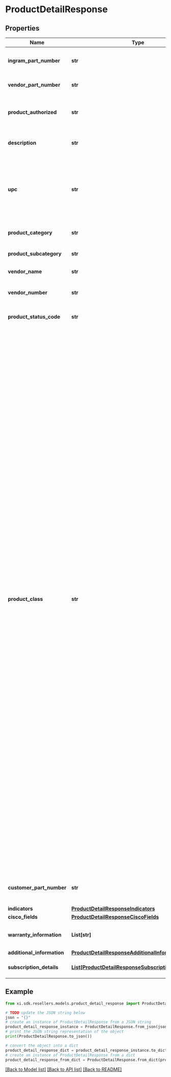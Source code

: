 # ProductDetailResponse


## Properties

Name | Type | Description | Notes
------------ | ------------- | ------------- | -------------
**ingram_part_number** | **str** | Ingram Micro unique part number for the product. | [optional] 
**vendor_part_number** | **str** | Vendor’s part number for the product. | [optional] 
**product_authorized** | **str** | Boolean that indicates whether a product is authorized. | [optional] 
**description** | **str** | The description given for the product. | [optional] 
**upc** | **str** | The UPC code for the product. Consists of 12 numeric digits that are uniquely assigned to each trade item. | [optional] 
**product_category** | **str** | The category of the product. | [optional] 
**product_subcategory** | **str** | The sub-category of the product. | [optional] 
**vendor_name** | **str** | Vendor name for the order. | [optional] 
**vendor_number** | **str** | Vendor number that identifies the product. | [optional] 
**product_status_code** | **str** | Status code of the product. | [optional] 
**product_class** | **str** | Indicates whether the product is directly shipped from the vendor’s warehouse or if the product ships from Ingram Micro’s warehouse. Class Codes are Ingram classifications on how skus are stocked A &#x3D; Product that is stocked usually in all IM warehouses and replenished on a regular basis. B &#x3D; Product that is stocked in limited IM warehouses and replenished on a regular basis C &#x3D; Product that is stocked in fewer IM warehouses and replenished on a regular basis. D &#x3D; Product that Ingram Micro has elected to discontinue. E &#x3D; Product that will be phased out later, according to the vendor. You may not want to replenish this product, but instead sell down what is in stock. F &#x3D; Product that we carry for a specific customer or supplier under a contractual agreement. N &#x3D; New Sku. Classification before first receipt O &#x3D; Discontinued product to be liquidated S&#x3D; Order for Specialized Demand (Order to backorder) X&#x3D; direct ship from Vendor V &#x3D; product that vendor has elected to discontinue. | [optional] 
**customer_part_number** | **str** | Reseller / end-user’s part number for the product. | [optional] 
**indicators** | [**ProductDetailResponseIndicators**](ProductDetailResponseIndicators.md) |  | [optional] 
**cisco_fields** | [**ProductDetailResponseCiscoFields**](ProductDetailResponseCiscoFields.md) |  | [optional] 
**warranty_information** | **List[str]** | Warranty codes related to the product. | [optional] 
**additional_information** | [**ProductDetailResponseAdditionalInformation**](ProductDetailResponseAdditionalInformation.md) |  | [optional] 
**subscription_details** | [**List[ProductDetailResponseSubscriptionDetailsInner]**](ProductDetailResponseSubscriptionDetailsInner.md) | Subscription product Details | [optional] 

## Example

```python
from xi.sdk.resellers.models.product_detail_response import ProductDetailResponse

# TODO update the JSON string below
json = "{}"
# create an instance of ProductDetailResponse from a JSON string
product_detail_response_instance = ProductDetailResponse.from_json(json)
# print the JSON string representation of the object
print(ProductDetailResponse.to_json())

# convert the object into a dict
product_detail_response_dict = product_detail_response_instance.to_dict()
# create an instance of ProductDetailResponse from a dict
product_detail_response_from_dict = ProductDetailResponse.from_dict(product_detail_response_dict)
```
[[Back to Model list]](../README.md#documentation-for-models) [[Back to API list]](../README.md#documentation-for-api-endpoints) [[Back to README]](../README.md)


